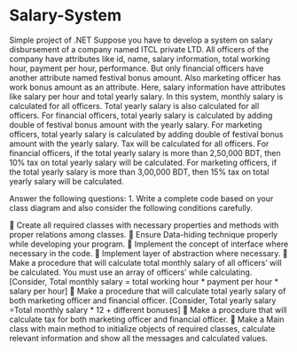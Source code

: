 # Salary-System
Simple project of .NET
Suppose you have to develop a system on salary disbursement of a company named ITCL private LTD. All officers of the company have attributes like id, name, salary information, total working hour, payment per hour, performance. But only financial officers have another attribute named festival bonus amount. Also marketing officer has work bonus amount as an attribute. Here, salary information have attributes like salary per hour and total yearly salary.  In this system, monthly salary is calculated for all officers. Total yearly salary is also calculated for all officers. For financial officers, total yearly salary is calculated by adding double of festival bonus amount with the yearly salary. For marketing officers, total yearly salary is calculated by adding double of festival bonus amount with the yearly salary.  Tax will be calculated for all officers. For financial officers, if the total yearly salary is more than 2,50,000 BDT, then 10% tax on total yearly salary will be calculated. For marketing officers, if the total yearly salary is more than 3,00,000 BDT, then 15% tax on total yearly salary will be calculated. 
 
Answer the following questions:  1. Write a complete code based on your class diagram and also consider the following conditions carefully. 
 
 Create all required classes with necessary properties and methods with proper relations among classes.   Ensure Data-hiding technique properly while developing your program.  Implement the concept of interface where necessary in the code.  Implement layer of abstraction where necessary.  Make a procedure that will calculate total monthly salary of all officers’ will be calculated. You must use an array of officers’ while calculating.       [Consider, Total monthly salary = total working hour * payment per hour * salary per hour]   Make a procedure that will calculate total yearly salary of both marketing officer and financial officer.       [Consider, Total yearly salary =Total monthly salary * 12 + different bonuses]   Make a procedure that will calculate tax for both marketing officer and financial officer.  Make a Main class with main method to initialize objects of required classes, calculate relevant information and show all the messages and calculated values.
